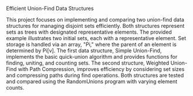 Efficient Union-Find Data Structures

This project focuses on implementing and comparing two union-find data structures for managing disjoint sets efficiently. Both structures represent sets as trees with designated representative elements. The provided example illustrates two initial sets, each with a representative element. Set storage is handled via an array, "Pi," where the parent of an element is determined by Pi[v]. The first data structure, Simple Union-Find, implements the basic quick-union algorithm and provides functions for finding, uniting, and counting sets. The second structure, Weighted Union-Find with Path Compression, improves efficiency by considering set sizes and compressing paths during find operations. Both structures are tested and compared using the RandomUnions program with varying element counts.